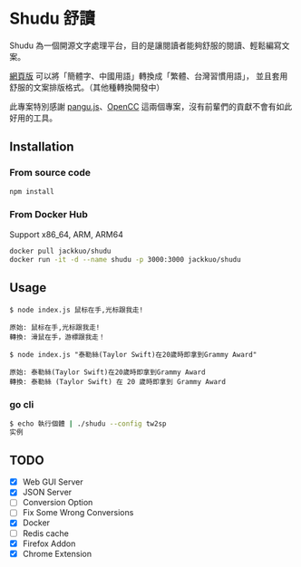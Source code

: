 # Shudu 舒讀

Shudu 為一個開源文字處理平台，目的是讓閱讀者能夠舒服的閱讀、輕鬆編寫文案。

[網頁版](http://shudu.jackkuo.org/) 可以將「簡體字、中國用語」轉換成「繁體、台灣習慣用語」， 並且套用舒服的文案排版格式。（其他種轉換開發中）

此專案特別感謝 [pangu.js](https://github.com/vinta/pangu.js)、[OpenCC](https://github.com/BYVoid/OpenCC) 這兩個專案，沒有前輩們的貢獻不會有如此好用的工具。

## Installation

### From source code

```bash
npm install
```

### From Docker Hub

Support x86_64, ARM, ARM64

```bash
docker pull jackkuo/shudu
docker run -it -d --name shudu -p 3000:3000 jackkuo/shudu
```

## Usage

```shell
$ node index.js 鼠标在手,光标跟我走!

原始: 鼠标在手,光标跟我走!
轉換: 滑鼠在手，游標跟我走！

$ node index.js "泰勒絲(Taylor Swift)在20歲時即拿到Grammy Award"

原始: 泰勒絲(Taylor Swift)在20歲時即拿到Grammy Award
轉換: 泰勒絲 (Taylor Swift) 在 20 歲時即拿到 Grammy Award
```

### go cli

```bash
$ echo 執行個體 | ./shudu --config tw2sp
实例
```


## TODO

- [x] Web GUI Server
- [x] JSON Server
- [ ] Conversion Option
- [ ] Fix Some Wrong Conversions
- [x] Docker
- [ ] Redis cache
- [X] Firefox Addon
- [X] Chrome Extension

